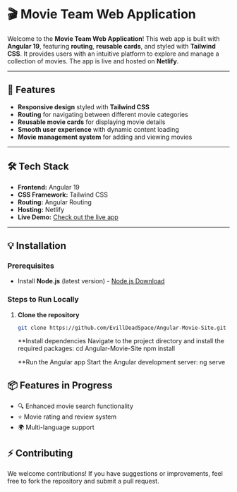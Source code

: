 # 🎬 Movie Team Web Application

Welcome to the **Movie Team Web Application**! This web app is built with **Angular 19**, featuring **routing**, **reusable cards**, and styled with **Tailwind CSS**. It provides users with an intuitive platform to explore and manage a collection of movies. The app is live and hosted on **Netlify**.

---

## 🚀 Features

- **Responsive design** styled with **Tailwind CSS**
- **Routing** for navigating between different movie categories
- **Reusable movie cards** for displaying movie details
- **Smooth user experience** with dynamic content loading
- **Movie management system** for adding and viewing movies

---

## 🛠️ Tech Stack

- **Frontend:** Angular 19
- **CSS Framework:** Tailwind CSS
- **Routing:** Angular Routing
- **Hosting:** Netlify
- **Live Demo:** [Check out the live app](https://movie-app-ipi.netlify.app)

---

## 💡 Installation

### Prerequisites

- Install **Node.js** (latest version) - [Node.js Download](https://nodejs.org/)

### Steps to Run Locally

1. **Clone the repository**
   ```bash
   git clone https://github.com/EvillDeadSpace/Angular-Movie-Site.git
   ```
   **Install dependencies Navigate to the project directory and install the required packages:
   cd Angular-Movie-Site
   npm install

   **Run the Angular app
     Start the Angular development server:
   ng serve


## 📦 Features in Progress

- 🔍 Enhanced movie search functionality
- ⭐ Movie rating and review system
- 🌍 Multi-language support


## ⚡️ Contributing

We welcome contributions! If you have suggestions or improvements, feel free to fork the repository and submit a pull request.




